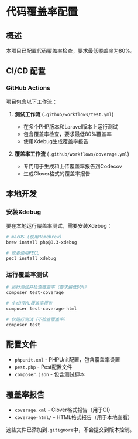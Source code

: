 # 代码覆盖率配置

## 概述

本项目已配置代码覆盖率检查，要求最低覆盖率为80%。

## CI/CD 配置

### GitHub Actions

项目包含以下工作流：

1. **测试工作流** (`.github/workflows/test.yml`)
   - 在多个PHP版本和Laravel版本上运行测试
   - 包含覆盖率检查，要求最低80%覆盖率
   - 使用Xdebug生成覆盖率报告

2. **覆盖率工作流** (`.github/workflows/coverage.yml`)
   - 专门用于生成和上传覆盖率报告到Codecov
   - 生成Clover格式的覆盖率报告

## 本地开发

### 安装Xdebug

要在本地运行覆盖率测试，需要安装Xdebug：

```bash
# macOS (使用Homebrew)
brew install php@8.3-xdebug

# 或者使用PECL
pecl install xdebug
```

### 运行覆盖率测试

```bash
# 运行测试并检查覆盖率（要求最低80%）
composer test-coverage

# 生成HTML覆盖率报告
composer test-coverage-html

# 仅运行测试（不检查覆盖率）
composer test
```

## 配置文件

- `phpunit.xml` - PHPUnit配置，包含覆盖率设置
- `pest.php` - Pest配置文件
- `composer.json` - 包含测试脚本

## 覆盖率报告

- `coverage.xml` - Clover格式报告（用于CI）
- `coverage-html/` - HTML格式报告（用于本地查看）

这些文件已添加到`.gitignore`中，不会提交到版本控制。